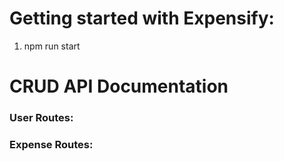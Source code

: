 # Getting started with Expensify:

1) npm run start

# CRUD API Documentation

### User Routes:

### Expense Routes: